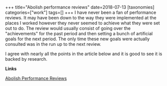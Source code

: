 +++
title="Abolish performance reviews"
date=2018-07-13
[taxonomies]
categories=["work"]
tags=[]
+++
I have never been a  fan of performance reviews. It may have been down to the way they were implemented at the places I worked however they never seemed to achieve what they were set out to do. The review would usually consist of going over the "achievements" for the past period and then setting a bunch of artificial goals for the next period. The only time these new goals were actually consulted was in the run up to the next review.
<!-- more -->

I agree with nearly all the points in the article below and it is good to see it is backed by research.

__Links__

[Abolish Performance Reviews](https://haacked.com/archive/2018/07/11/abolish-performance-reviews/)

